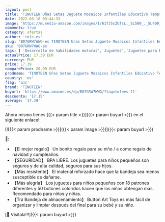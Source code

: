 ```yaml
---
layout: post
title: 'TINOTEEN Uñas Setas Juguete Mosaicos Infantiles Educativo Temprano para niños y bebés con 50 Botones y 18 imágenes'
date: 2022-08-18 03:44:33
image: 'https://m.media-amazon.com/images/I/617J5sZUfsL._SL500_._SL400_.jpg'
comments: true
category: ofertas
author: 'tole.es'
slug: 'B07GRW7WWG-es TINOTEEN Uñas Setas Juguete Mosaicos Infantiles Educativo...'
sku: 'B07GRW7WWG-es'
tags: [ 'Desarrollo de habilidades motoras','Juguetes','Juguetes para Bebés y primera infancia','Juguetes para apilar y encajar','Juguetes y juegos','bebés','tinoteen','🇪🇸', ]
actualPrice: 17.39 EUR
currency: EUR
price: 17.39
comparePrice: 20.99 EUR
prodname: 'TINOTEEN Uñas Setas Juguete Mosaicos Infantiles Educativo Temprano para niños y bebés con 50 Botones y 18 imágenes'
country: 'es'
flag: '🇪🇸'
brand: 'TINOTEEN'
buyurl: 'https://www.amazon.es/dp/B07GRW7WWG/?tag=tolees-21'
descuento: '17.15'
average: '17.39'
---
```


Ahora mismo tienes [{{< param title >}}]({{< param buyurl >}}) en el siguiente enlace!

[![{{< param prodname >}}]({{< param image >}})]({{< param buyurl >}})

🔎:

- 【El mejor regalo】 Un bonito regalo para su niño / a como regalo de navidad y cumpleaños.
- 【SEGURIDAD】 BPA LIBRE. Los juguetes para niños pequeños son seguros y de alta calidad, seguros para sus hijos.
- 【Más resistente】 El material reforzado hace que la bandeja sea menos susceptible de dañarse.
- 【Más alegría】 Los juguetes para niños pequeños con 18 patrones diferentes y 50 botones coloridos hacen que los niños obtengan más. Recomendado para niños y niñas.
- 【Tra Bandeja de almacenamiento】 Button Art Toys es más fácil de organizar y limpiar después del final para su bebé y su niño.

[🛒 Visítala!!!]({{< param buyurl >}})
